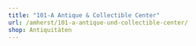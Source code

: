 ```yaml
---
title: "101-A Antique & Collectible Center"
url: /amherst/101-a-antique-und-collectible-center/
shop: Antiquitäten
---
```

